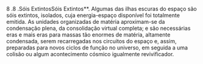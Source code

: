 ﻿8 .8 .Sóis ExtintosSóis Extintos**. Algumas das ilhas escuras do espaço são sóis extintos, isolados, cuja energia-espaço disponível foi totalmente emitida. As unidades organizadas de matéria aproximam-se da condensação plena, da consolidação virtual completa; e são necessárias eras e mais eras para massas tão enormes de matéria, altamente condensada, serem recarregadas nos circuitos do espaço e, assim, preparadas para novos ciclos de função no universo, em seguida a uma colisão ou algum acontecimento cósmico igualmente revivificador.